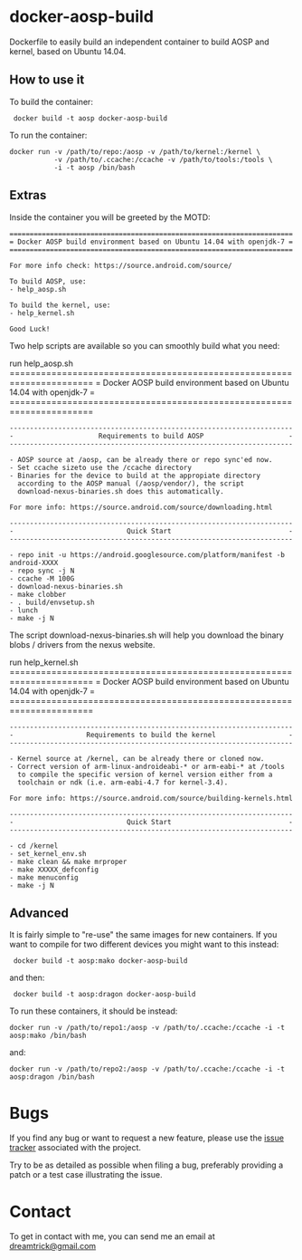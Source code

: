 docker-aosp-build
=================

Dockerfile to easily build an independent container to build AOSP and kernel, based on Ubuntu 14.04.

How to use it
-------------

To build the container:

     docker build -t aosp docker-aosp-build

To run the container:

    docker run -v /path/to/repo:/aosp -v /path/to/kernel:/kernel \
               -v /path/to/.ccache:/ccache -v /path/to/tools:/tools \
               -i -t aosp /bin/bash


Extras
------
Inside the container you will be greeted by the MOTD:

    ======================================================================
    = Docker AOSP build environment based on Ubuntu 14.04 with openjdk-7 =
    ======================================================================

    For more info check: https://source.android.com/source/

    To build AOSP, use:
    - help_aosp.sh

    To build the kernel, use:
    - help_kernel.sh

    Good Luck!


Two help scripts are available so you can smoothly build what you need:

run help_aosp.sh
    ======================================================================
    = Docker AOSP build environment based on Ubuntu 14.04 with openjdk-7 =
    ======================================================================

    ----------------------------------------------------------------------
    -                     Requirements to build AOSP                     -
    ----------------------------------------------------------------------

    - AOSP source at /aosp, can be already there or repo sync'ed now.
    - Set ccache sizeto use the /ccache directory
    - Binaries for the device to build at the appropiate directory
      according to the AOSP manual (/aosp/vendor/), the script
      download-nexus-binaries.sh does this automatically.

    For more info: https://source.android.com/source/downloading.html

    ----------------------------------------------------------------------
    -                            Quick Start                             -
    ----------------------------------------------------------------------

    - repo init -u https://android.googlesource.com/platform/manifest -b android-XXXX
    - repo sync -j N
    - ccache -M 100G
    - download-nexus-binaries.sh
    - make clobber
    - . build/envsetup.sh
    - lunch
    - make -j N

The script download-nexus-binaries.sh will help you download the binary blobs / drivers from the nexus website.

run help_kernel.sh
    ======================================================================
    = Docker AOSP build environment based on Ubuntu 14.04 with openjdk-7 =
    ======================================================================

    ----------------------------------------------------------------------
    -                  Requirements to build the kernel                  -
    ----------------------------------------------------------------------

    - Kernel source at /kernel, can be already there or cloned now.
    - Correct version of arm-linux-androideabi-* or arm-eabi-* at /tools
      to compile the specific version of kernel version either from a
      toolchain or ndk (i.e. arm-eabi-4.7 for kernel-3.4).

    For more info: https://source.android.com/source/building-kernels.html

    ----------------------------------------------------------------------
    -                            Quick Start                             -
    ----------------------------------------------------------------------

    - cd /kernel
    - set_kernel_env.sh
    - make clean && make mrproper
    - make XXXXX_defconfig
    - make menuconfig
    - make -j N

Advanced
--------

It is fairly simple to "re-use" the same images for new containers.
If you want to compile for two different devices you might want to this instead:

     docker build -t aosp:mako docker-aosp-build

and then:

     docker build -t aosp:dragon docker-aosp-build

To run these containers, it should be instead:

    docker run -v /path/to/repo1:/aosp -v /path/to/.ccache:/ccache -i -t aosp:mako /bin/bash

and:

    docker run -v /path/to/repo2:/aosp -v /path/to/.ccache:/ccache -i -t aosp:dragon /bin/bash



Bugs
====
If you find any bug or want to request a new feature, please use
the [issue tracker](https://github.com/Fenisu/docker-aosp-build/issues)
associated with the project.

Try to be as detailed as possible when filing a bug, preferably providing a
patch or a test case illustrating the issue.

Contact
=======
To get in contact with me, you can send me an email at
dreamtrick@gmail.com

